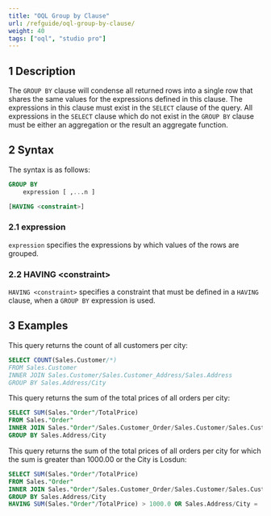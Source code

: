 ```yaml
---
title: "OQL Group by Clause"
url: /refguide/oql-group-by-clause/
weight: 40
tags: ["oql", "studio pro"]
---
```


## 1 Description

The `GROUP BY` clause will condense all returned rows into a single row that shares the same values for the expressions defined in this clause. The expressions in this clause must exist in the `SELECT` clause of the query. All expressions in the `SELECT` clause which do not exist in the `GROUP BY` clause must be either an aggregation or the result an aggregate function.

## 2 Syntax

The syntax is as follows:

```sql {linenos=false}
GROUP BY
	expression [ ,...n ]

[HAVING <constraint>]
```

### 2.1 expression

`expression` specifies the expressions by which values of the rows are grouped.

### 2.2 HAVING \<constraint\>

`HAVING <constraint>` specifies a constraint that must be defined in a `HAVING` clause, when a `GROUP BY` expression is used.

## 3 Examples

This query returns the count of all customers per city:

```sql {linenos=false}
SELECT COUNT(Sales.Customer/*)
FROM Sales.Customer
INNER JOIN Sales.Customer/Sales.Customer_Address/Sales.Address
GROUP BY Sales.Address/City
```

This query returns the sum of the total prices of all orders per city:

```sql {linenos=false}
SELECT SUM(Sales."Order"/TotalPrice)
FROM Sales."Order"
INNER JOIN Sales."Order"/Sales.Customer_Order/Sales.Customer/Sales.Customer_Address/Sales.Address
GROUP BY Sales.Address/City
```

This query returns the sum of the total prices of all orders per city for which the sum is greater than 1000.00 or the City is Losdun:

```sql {linenos=false}
SELECT SUM(Sales."Order"/TotalPrice)
FROM Sales."Order"
INNER JOIN Sales."Order"/Sales.Customer_Order/Sales.Customer/Sales.Customer_Address/Sales.Address
GROUP BY Sales.Address/City
HAVING SUM(Sales."Order"/TotalPrice) > 1000.0 OR Sales.Address/City = 'Losdun'
```
